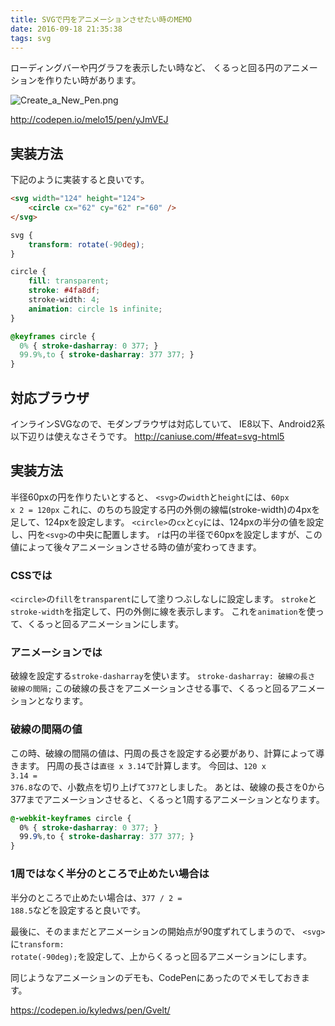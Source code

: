 ```yaml
---
title: SVGで円をアニメーションさせたい時のMEMO
date: 2016-09-18 21:35:38
tags: svg
---
```


ローディングバーや円グラフを表示したい時など、
くるっと回る円のアニメーションを作りたい時があります。

<img src="https://qiita-image-store.s3.amazonaws.com/0/2582/b6d35e8d-0301-57c4-e4c3-2b12ed7fafd9.png" alt="Create_a_New_Pen.png" />

http://codepen.io/melo15/pen/yJmVEJ

## 実装方法
下記のように実装すると良いです。

``` html
<svg width="124" height="124">
    <circle cx="62" cy="62" r="60" />
</svg>
```

``` css
svg {
    transform: rotate(-90deg);
}

circle {
    fill: transparent;
    stroke: #4fa8df;
    stroke-width: 4;
    animation: circle 1s infinite;
}

@keyframes circle {
  0% { stroke-dasharray: 0 377; }
  99.9%,to { stroke-dasharray: 377 377; }
}
```

## 対応ブラウザ
インラインSVGなので、モダンブラウザは対応していて、
IE8以下、Android2系以下辺りは使えなさそうです。
http://caniuse.com/#feat=svg-html5

## 実装方法
半径60pxの円を作りたいとすると、
<code>&lt;svg&gt;</code>の<code>width</code>と<code>height</code>には、<code>60px x 2 = 120px</code>
これに、のちのち設定する円の外側の線幅(stroke-width)の4pxを足して、124pxを設定します。
<code>&lt;circle&gt;</code>の<code>cx</code>と<code>cy</code>には、124pxの半分の値を設定し、円を<code>&lt;svg&gt;</code>の中央に配置します。
<code>r</code>は円の半径で60pxを設定しますが、この値によって後々アニメーションさせる時の値が変わってきます。

### CSSでは
<code>&lt;circle&gt;</code>の<code>fill</code>を<code>transparent</code>にして塗りつぶしなしに設定します。
<code>stroke</code>と<code>stroke-width</code>を指定して、円の外側に線を表示します。
これを<code>animation</code>を使って、くるっと回るアニメーションにします。

### アニメーションでは
破線を設定する<code>stroke-dasharray</code>を使います。
<code>stroke-dasharray: 破線の長さ 破線の間隔;</code>
この破線の長さをアニメーションさせる事で、くるっと回るアニメーションとなります。

### 破線の間隔の値
この時、破線の間隔の値は、円周の長さを設定する必要があり、計算によって導きます。
円周の長さは<code>直径 x 3.14</code>で計算します。
今回は、<code>120 x 3.14 = 376.8</code>なので、小数点を切り上げて<code>377</code>としました。
あとは、破線の長さを0から377までアニメーションさせると、くるっと1周するアニメーションとなります。

``` css
@-webkit-keyframes circle {
  0% { stroke-dasharray: 0 377; }
  99.9%,to { stroke-dasharray: 377 377; }
}
```

### 1周ではなく半分のところで止めたい場合は
半分のところで止めたい場合は、<code>377 / 2 = 188.5</code>などを設定すると良いです。

最後に、そのままだとアニメーションの開始点が90度ずれてしまうので、
<code>&lt;svg&gt;</code>に<code>transform: rotate(-90deg);</code>を設定して、上からくるっと回るアニメーションにします。

同じようなアニメーションのデモも、CodePenにあったのでメモしておきます。

https://codepen.io/kyledws/pen/Gvelt/
